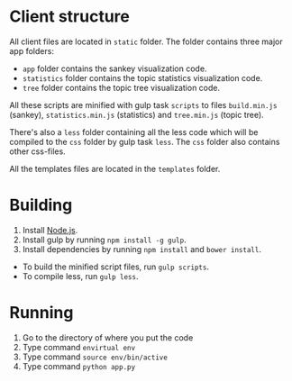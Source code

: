 # Client structure

All client files are located in `static` folder. The folder contains three major app folders:

* `app` folder contains the sankey visualization code.
* `statistics` folder contains the topic statistics visualization code.
* `tree` folder contains the topic tree visualization code.

All these scripts are minified with gulp task `scripts` to files `build.min.js` (sankey), `statistics.min.js` (statistics) and `tree.min.js` (topic tree).

There's also a `less` folder containing all the less code which will be compiled to the `css` folder by gulp task `less`. The `css` folder also contains other css-files.

All the templates files are located in the `templates` folder.

# Building

1. Install [Node.js](https://nodejs.org/en/).
2. Install gulp by running `npm install -g gulp`.
3. Install dependencies by running `npm install` and `bower install`.

* To build the minified script files, run `gulp scripts`.
* To compile less, run `gulp less`.

# Running

1. Go to the directory of where you put the code
2. Type command `envirtual env`
3. Type command `source env/bin/active`
4. Type command `python app.py`
